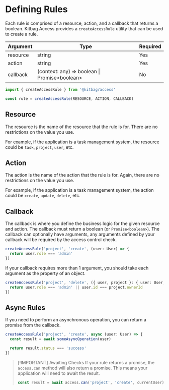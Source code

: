 # Defining Rules

Each rule is comprised of a resource, action, and a callback that returns a boolean. Kitbag Access provides a `createAccessRule` utility that can be used to create a rule.

| Argument | Type | Required |
|----------|------|----------|
| resource | string | Yes |
| action | string | Yes |
| callback | (context: any) => boolean \| Promise\<boolean\> | No |

```ts
import { createAccessRule } from '@kitbag/access'

const rule = createAccessRule(RESOURCE, ACTION, CALLBACK)
```

## Resource

The resource is the name of the resource that the rule is for. There are no restrictions on the value you use.

For example, if the application is a task management system, the resource could be `task`, `project`, `user`, etc.

## Action

The action is the name of the action that the rule is for. Again, there are no restrictions on the value you use.

For example, if the application is a task management system, the action could be `create`, `update`, `delete`, etc.

## Callback

The callback is where you define the business logic for the given resource and action. The callback must return a boolean (or `Promise<boolean>`). The callback can optionally have arguments, any arguments defined by your callback will be required by the access control check.

```ts
createAccessRule('project', 'create', (user: User) => {
  return user.role === 'admin'
})
```

If your callback requires more than 1 argument, you should take each argument as the property of an object.

```ts
createAccessRule('project', 'delete', ({ user, project }: { user: User, project: Project }) => {
  return user.role === 'admin' || user.id === project.ownerId
})
```

## Async Rules

If you need to perform an asynchronous operation, you can return a promise from the callback.

```ts
createAccessRule('project', 'create', async (user: User) => {
  const result = await someAsyncOperation(user)

  return result.status === 'success'
})
```

> [!IMPORTANT] Awaiting Checks
> If your rule returns a promise, the `access.can` method will also return a promise. This means your application will need to await the result.
>
> ```ts
> const result = await access.can('project', 'create', currentUser)
> ```
